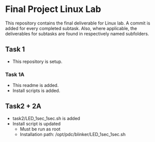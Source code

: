 # Final Project Linux Lab
This repository contains the final deliverable for Linux lab. A commit is added for every completed subtask. Also, where applicable, the deliverables for subtasks are found in respectively named subfolders.

## Task 1
* This repository is setup.

### Task 1A
* This readme is added.
* Install scripts is added.


## Task2 + 2A
* task2/LED_1sec_1sec.sh is added
* Install script is updated
    * Must be run as root
    * Installation path: /opt/pdc/blinker/LED_1sec_1sec.sh